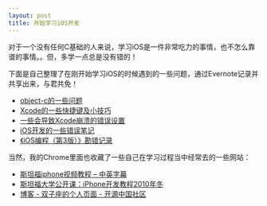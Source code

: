```yaml
---
layout: post
title: 开始学习iOS开发
---
```


对于一个没有任何C基础的人来说，学习iOS是一件非常吃力的事情，也不怎么靠谱的事情。。但，多学一点总是没有错的！

下面是自己整理了在刚开始学习iOS的时候遇到的一些问题，通过Evernote记录并共享出来，与君共免！

* [object-c的一些问题](https://www.evernote.com/shard/s83/sh/5440873e-53fb-4f5d-9200-66ac770e84c6/9d1d300a17109dd7edfcd1a4ad1f901d)
* [Xcode的一些快捷键及小技巧](https://www.evernote.com/shard/s83/sh/5724a364-59c8-4aa9-9c11-72307bba6009/161641506ece3f02e97dbd576b23a288)
* [一些会导致Xcode崩溃的错误设置](https://www.evernote.com/shard/s83/sh/4cddd74f-44a9-40c1-be78-dd2a4fa7b3c4/29012efbc0fdd17e9a0f912b625706af)
* [iOS开发的一些错误笔记](https://www.evernote.com/shard/s83/sh/85d8ed7b-dfcc-4545-b91c-94a3da845b3c/0536201170ea14c7f9f25bd6f4a8e9a2)
* [《iOS编程（第3版）》勘错记录](https://www.evernote.com/shard/s83/sh/77b8d827-940a-4c0d-b849-b10a8ffcf99c/30f05881e32743fd9c2f9874d82e54d7)


当然，我的Chrome里面也收藏了一些自己在学习过程当中经常去的一些网站：

* [斯坦福iphone视频教程 – 中英字幕](http://www.ipadev.org/2010/11/iphone-stanford-2010-fall/)
* [斯坦福大学公开课：iPhone开发教程2010年冬](http://v.163.com/special/opencourse/iphonekaifa.html)
* [博客 -  双子座的个人页面 - 开源中国社区](http://my.oschina.net/plumsoft/blog?catalog=145903)